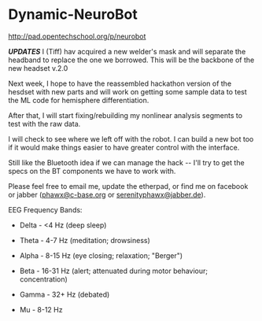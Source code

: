 Dynamic-NeuroBot
================
http://pad.opentechschool.org/p/neurobot

***UPDATES***
I (Tiff) hav acquired a new welder's mask and will separate the headband to replace the one we borrowed.
This will be the backbone of the new headset v.2.0

Next week, I hope to have the reassembled hackathon version of the hesdset with new parts and will work on getting some sample data to test  the ML code for hemisphere differentiation.

After that, I will start fixing/rebuilding my nonlinear analysis segments to test with the raw data.

I will check to see where we left off with the robot.
I can build a new bot too if it would make things easier to have greater control with the interface.

Still like the Bluetooth idea if we can manage the hack -- I'll try to get the specs on the BT components we have to work with.

Please feel free to email me, update the etherpad, or find me on facebook or jabber (phawx@c-base.org or serenityphawx@jabber.de).


EEG Frequency Bands:
* Delta - <4 Hz     (deep sleep)
* Theta - 4-7 Hz    (meditation; drowsiness)
* Alpha - 8-15 Hz   (eye closing; relaxation; "Berger")
* Beta  - 16-31 Hz  (alert; attenuated during motor behaviour; concentration)
* Gamma - 32+ Hz    (debated)
  
* Mu   - 8-12 Hz
